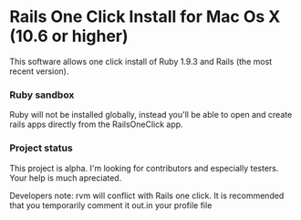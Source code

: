 
# Rails One Click Install for Mac Os X (10.6 or higher)

This software allows one click install of Ruby 1.9.3 and Rails (the most
recent version).

### Ruby sandbox

Ruby will not be installed globally, instead you'll be able to open and
create rails apps directly from the RailsOneClick app.


### Project status

This project is alpha. I'm looking for contributors and especially
testers. Your help is much apreciated.

Developers note: rvm will conflict with Rails one click. It is
recommended that you temporarily comment it out.in your profile file
